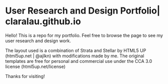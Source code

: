 # User Research and Design Portfolio| claralau.github.io
Hello! This is a repo for my portfolio.
Feel free to browse the page to see my user research and design work.

The layout used is a combination of Strata and Stellar by HTML5 UP (html5up.net | @ajlkn) with modifications made by me.
The original templates are free for personal and commercial use under the CCA 3.0 license (html5up.net/license) 

Thanks for visiting!

